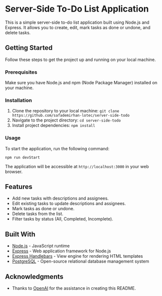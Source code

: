 # Server-Side To-Do List Application

This is a simple server-side to-do list application built using Node.js and Express. It allows you to create, edit, mark tasks as done or undone, and delete tasks.

## Getting Started

Follow these steps to get the project up and running on your local machine.

### Prerequisites

Make sure you have Node.js and npm (Node Package Manager) installed on your machine.

### Installation

1. Clone the repository to your local machine:
   `git clone https://github.com/safademirhan-lotec/server-side-todo`
2. Navigate to the project directory:
   `cd server-side-todo`
3. Install project dependencies:
   `npm install`

### Usage

To start the application, run the following command:

`npm run devStart`

The application will be accessible at `http://localhost:3000` in your web browser.

## Features

- Add new tasks with descriptions and assignees.
- Edit existing tasks to update descriptions and assignees.
- Mark tasks as done or undone.
- Delete tasks from the list.
- Filter tasks by status (All, Completed, Incomplete).

## Built With

- [Node.js](https://nodejs.org/) - JavaScript runtime
- [Express](https://expressjs.com/) - Web application framework for Node.js
- [Express Handlebars](https://www.npmjs.com/package/express-handlebars) - View engine for rendering HTML templates
- [PostgreSQL](https://www.postgresql.org/) - Open-source relational database management system

## Acknowledgments

- Thanks to [OpenAI](https://www.openai.com/) for the assistance in creating this README.
